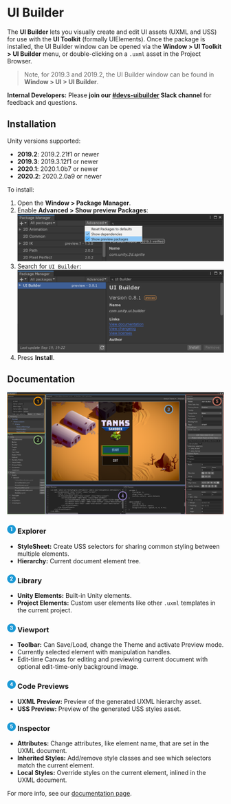 # UI Builder

The **UI Builder** lets you visually create and edit UI assets (UXML and USS) for use with the **UI Toolkit** (formally UIElements). Once the package is installed, the UI Builder window can be opened via the **Window > UI Toolkit > UI Builder** menu, or double-clicking on a `.uxml` asset in the Project Browser.

> Note, for 2019.3 and 2019.2, the UI Builder window can be found in **Window > UI > UI Builder**.

**Internal Developers:** Please **join our [#devs-uibuilder](https://unity.slack.com/archives/CJ3TX00QJ) Slack channel** for feedback and questions.

## Installation

Unity versions supported:
- **2019.2**: 2019.2.21f1 or newer
- **2019.3**: 2019.3.12f1 or newer
- **2020.1**: 2020.1.0b7 or newer
- **2020.2**: 2020.2.0a9 or newer

To install:
1. Open the **Window > Package Manager**.
1. Enable **Advanced > Show preview Packages**: ![Enable Preview Packages](Documentation~/images/InstallationPackageManagerAdvancedOptions.png)
1. Search for `UI Builder`:![Search Package Manager](Documentation~/images/InstallationPackageManagerSearch.png)
1. Press **Install**.

## Documentation

![UI Builder Main Window](Documentation~/images/UIBuilderAnnotatedMainWindow.png)

### ![1](Documentation~/images/Numeral_1_half.png) Explorer
* **StyleSheet:** Create USS selectors for sharing common styling between multiple elements.
* **Hierarchy:** Current document element tree.
### ![2](Documentation~/images/Numeral_2_half.png) Library
* **Unity Elements:** Built-in Unity elements.
* **Project Elements:** Custom user elements like other `.uxml` templates in the current project.
### ![3](Documentation~/images/Numeral_3_half.png) Viewport
* **Toolbar:** Can Save/Load, change the Theme and activate Preview mode.
* Currently selected element with manipulation handles.
* Edit-time Canvas for editing and previewing current document with optional edit-time-only background image.
### ![4](Documentation~/images/Numeral_4_half.png) Code Previews
* **UXML Preview:** Preview of the generated UXML hierarchy asset.
* **USS Preview:** Preview of the generated USS styles asset.
### ![5](Documentation~/images/Numeral_5_half.png) Inspector
* **Attributes:** Change attributes, like element name, that are set in the UXML document.
* **Inherited Styles:** Add/remove style classes and see which selectors match the current element.
* **Local Styles:** Override styles on the current element, inlined in the UXML document.

For more info, see our [documentation page](Documentation~/index.md).
